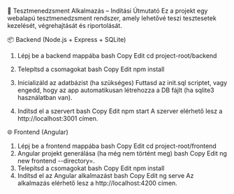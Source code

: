 🧪 Tesztmenedzsment Alkalmazás – Indítási Útmutató
Ez a projekt egy webalapú tesztmenedzsment rendszer, amely lehetővé teszi tesztesetek kezelését, végrehajtását és riportolását.

📦 Backend (Node.js + Express + SQLite)
1. Lépj be a backend mappába
bash
Copy
Edit
cd project-root/backend
2. Telepítsd a csomagokat
bash
Copy
Edit
npm install
3. Inicializáld az adatbázist (ha szükséges)
Futtasd az init.sql scriptet, vagy engedd, hogy az app automatikusan létrehozza a DB fájlt (ha sqlite3 használatban van).

4. Indítsd el a szervert
bash
Copy
Edit
npm start
A szerver elérhető lesz a http://localhost:3001 címen.

🌐 Frontend (Angular)
1. Lépj be a frontend mappába
bash
Copy
Edit
cd project-root/frontend
2. Angular projekt generálása (ha még nem történt meg)
bash
Copy
Edit
ng new frontend --directory=.
3. Telepítsd a csomagokat
bash
Copy
Edit
npm install
4. Indítsd el az Angular alkalmazást
bash
Copy
Edit
ng serve
Az alkalmazás elérhető lesz a http://localhost:4200 címen.
